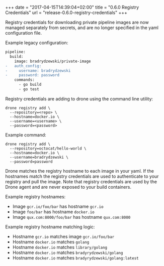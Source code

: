 +++
date = "2017-04-15T14:39:04+02:00"
title = "0.6.0 Registry Credentials"
url = "release-0.6.0-registry-credentials"
+++

Registry credentials for downloading private pipeline images are now managed separately from secrets, and are no longer specified in the yaml configuration file.

Example legacy configuration:

```diff
pipeline:
  build:
    image: bradrydzewski/private-image
-   auth_config:
-     username: bradrydzewski
-     password: password
    commands:
      - go build
      - go test
```

Registry credentials are adding to drone using the command line utility:

```text
drone registry add \
  --repository=<repo> \
  --hostname=docker.io \
  --username=<username> \
  --password=<password>
```

Example command:

```text
drone registry add \
  --repository=octocat/hello-world \
  --hostname=docker.io \
  --username=bradrydzewski \
  --password=password
```

Drone matches the registry hostname to each image in your yaml. If the hostnames match the registry credentials are used to authenticate to your registry and pull the image. Note that registry credentials are used by the Drone agent and are never exposed to your build containers.

Example registry hostnames:

* Image `gcr.io/foo/bar` has hostname `gcr.io`
* Image `foo/bar` has hostname `docker.io`
* Image `qux.com:8000/foo/bar` has hostname `qux.com:8000`

Example registry hostname matching logic:

* Hostname `gcr.io` matches image `gcr.io/foo/bar`
* Hostname `docker.io` matches `golang`
* Hostname `docker.io` matches `library/golang`
* Hostname `docker.io` matches `bradyrydzewski/golang`
* Hostname `docker.io` matches `bradyrydzewski/golang:latest`
